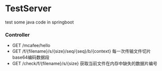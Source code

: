 # TestServer

test some java code in springboot

### Controller

- GET /mcafee/hello
- GET /f/{filename}/s/{size}/seq/{seq}/b/{context} 每一次传输文件切片base64编码数据段
- GET /check/f/{filename}/s/{size} 获取当前文件在内存中缺失的数据片编号

